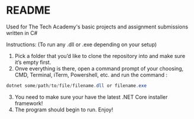 # README
Used for The Tech Academy's basic projects and assignment submissions written in C# 



Instructions: (To run any .dll or .exe depending on your setup)

1. Pick a folder that you’d like to clone the repository into and make sure it’s empty first.
2. Onve everything is there, open a command prompt of your choosing, CMD, Terminal, iTerm, Powershell, etc. and run the command :

```c#
dotnet some/path/to/file/filename.dll or filename.exe
```

3. You need to make sure your have the latest .NET Core installer framework!
4. The program should begin to run. Enjoy!

